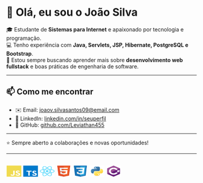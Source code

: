 # 👋 Olá, eu sou o João Silva

🎓 Estudante de **Sistemas para Internet** e apaixonado por tecnologia e programação.  
💻 Tenho experiência com **Java, Servlets, JSP, Hibernate, PostgreSQL e Bootstrap**.  
🚀 Estou sempre buscando aprender mais sobre **desenvolvimento web fullstack** e boas práticas de engenharia de software.  

---

## 📫 Como me encontrar

- ✉️ Email: [joaov.silvasantos09@email.com](mailto:joaov.silvasantos09@gmail.com)  
- 💼 LinkedIn: [linkedin.com/in/seuperfil](linkedin.com/in/joão-vitor-silva-santos-b6bb19237)  
- 📂 GitHub: [github.com/Leviathan455](https://github.com/Leviathan455)  

---

⭐ Sempre aberto a colaborações e novas oportunidades!

---
<div style="display: inline_block"><br>
  <img align="center" alt="Rafa-Js" height="30" width="40" src="https://raw.githubusercontent.com/devicons/devicon/master/icons/javascript/javascript-plain.svg">
  <img align="center" alt="Rafa-Ts" height="30" width="40" src="https://raw.githubusercontent.com/devicons/devicon/master/icons/typescript/typescript-plain.svg">
  <img align="center" alt="Rafa-React" height="30" width="40" src="https://raw.githubusercontent.com/devicons/devicon/master/icons/react/react-original.svg">
  <img align="center" alt="Rafa-HTML" height="30" width="40" src="https://raw.githubusercontent.com/devicons/devicon/master/icons/html5/html5-original.svg">
  <img align="center" alt="Rafa-CSS" height="30" width="40" src="https://raw.githubusercontent.com/devicons/devicon/master/icons/css3/css3-original.svg">
  <img align="center" alt="Rafa-Python" height="30" width="40" src="https://raw.githubusercontent.com/devicons/devicon/master/icons/python/python-original.svg">
  <img align="center" alt="Rafa-Csharp" height="30" width="40" src="https://raw.githubusercontent.com/devicons/devicon/master/icons/csharp/csharp-original.svg">
</div>
  
